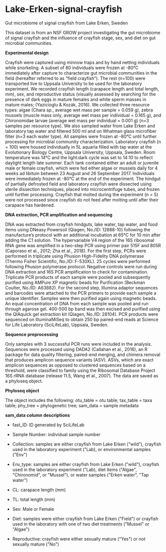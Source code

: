 # Lake-Erken-signal-crayfish
Gut microbiome of signal crayfish from Lake Erken, Sweden

This dataset is from an NSF GROW project investigating the gut microbiome of signal crayfish and the influence of crayfish stage, sex, and diet on gut microbial communities.

**Experimental design**

Crayfish were captured using minnow traps and by hand netting individuals while snorkeling. A subset of 80 individuals were frozen at -80°C immediately after capture to characterize gut microbial communities in the field (hereafter referred to as “field crayfish”). The rest (n=100) were transported live to Uppsala University to be used for the laboratory experiment. We recorded crayfish length (carapace length and total length, mm), sex, and reproductive status (visually assessed by searching for the presence of dark eggs in mature females and white sperm masses in mature males; (Yazicioglu & Kozák, 2016). We collected three resource types: algae (Chara sp., average wet mass per sample = 0.059 g), zebra mussels (muscle mass only, average wet mass per individual = 0.165 g), and Chironomidae larvae (average wet mass per individual = 0.001 g) (n=3 samples per resource type). We also sampled water from Lake Erken and laboratory tap water and filtered 500 ml and on Whatman glass microfiber filter (n=3 each water type).  All samples were frozen at -80°C until further processing for microbial community characterization. 
Laboratory crayfish (n = 100) were housed individually in 5L aquaria filled with tap water at the Evolutionary Biology Centre, Uppsala University, Uppsala, Sweden. Room temperature was 14°C and the light:dark cycle was set to 14:10 to reflect daylight length late summer. Each tank contained either an adult or juvenile male or female crayfish, which were fed either algae or mussels daily for 4 weeks ad libitum between 23 August and 26 September 2017. Individuals were immediately frozen at -80°C at the end of the experiment. The hindgut of partially defrosted field and laboratory crayfish were dissected using sterile dissection techniques, placed into microcentrifuge tubes, and frozen until further processing. Crayfish that molted during the experiment (n = 5) were not processed since crayfish do not feed after molting until after their carapace has hardened.

**DNA extraction, PCR amplification and sequencing**

DNA was extracted from crayfish hindguts, lake water, tap water, and food items using DNeasy Powersoil (Qiagen, No./ID: 12888-10) following the manufacture’s protocol with an additional incubation at 65°C for 10 min after adding the C1 solution. The hypervariable V4 region of the 16S ribosomal RNA gene was amplified in a two-step PCR using primer pair 515F and 805R (Caporaso et al., 2012; Zha et al., 2018). For the first step, PCRs were performed in triplicate using Phusion High-Fidelity DNA polymerase (Thermo Fisher Scientific, No./ID: F-530XL). 25 cycles were performed following Phusion polymerase protocol. Negative controls were run during DNA extraction and 16S PCR amplification to check for contamination. Triplicate PCR products of each sample were pooled and subsequently purified using AMPure XP magnetic beads for Purification (Beckman Coulter, No./ID: A63882). For the second step, Illumina adaptor sequences and barcodes were attached to the PCR primers to provide each sample a unique identifier. Samples were then purified again using magnetic beads. An equal concentration of DNA from each sample was pooled and run through agarose gel. 400-500 bp band was then excised and purified using the QIAquick gel extraction kit (Qiagen, No./ID: 28104). PCR products were sequenced on IlluminaMiSeq to obtain 250 bp paired-end reads at Science for Life Laboratory (SciLifeLab), Uppsala, Sweden.  

**Sequence preprocessing**

Only samples with 3 successful PCR runs were included in the analysis. Sequences were processed using DADA2 (Callahan et al., 2016), an R package for data quality filtering, paired-end merging, and chimera removal that produces amplicon sequence variants (ASV). ASVs, which are exact amplicon sequences as opposed to clustered sequences based on a threshold, were classified to family using the Ribosomal Database Project 16S rRNA database (release 11.5, Wang et al., 2007). The data are saved as a phyloseq object.

**Phyloseq object**

The object includes the following:
otu_table = otu table; tax_table = taxa table; phy_tree = phylogenetic tree; sam_data = sample metadata

**sam_data column descriptions**

- fast_ID: ID generated by SciLifeLab

- Sample Number: individual sample number

- Collection: samples are either crayfish from Lake Erken ("wild"), crayfish used in the laboratory experiment ("Lab), or environmental samples ("Env")

- Env_type: samples are either crayfish from Lake Erken ("wild"), crayfish used in the laboratory experiment ("Lab), diet items ("Algae", "Chironomid", or "Mussel"), or water samples ("Erken water", "Tap water")

- CL: carapace length (mm)

- TL: total length (mm)

- Sex: Male or Female

- Diet: samples were either crayfish from Lake Erken ("Field") or crayfish used in the laboratory with one of two diet treatments ("Mussel" or "Algae")

- Reproductive: crayfish were either sexually mature ("Yes") or not sexually mature ("No")
  

